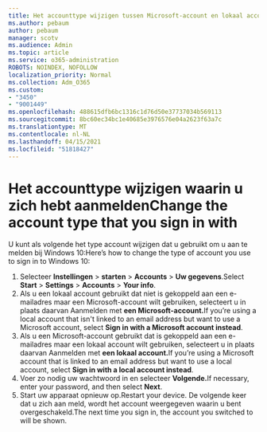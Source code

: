 ```yaml
---
title: Het accounttype wijzigen tussen Microsoft-account en lokaal account
ms.author: pebaum
author: pebaum
manager: scotv
ms.audience: Admin
ms.topic: article
ms.service: o365-administration
ROBOTS: NOINDEX, NOFOLLOW
localization_priority: Normal
ms.collection: Adm_O365
ms.custom:
- "3450"
- "9001449"
ms.openlocfilehash: 488615dfb6bc1316c1d76d50e37737034b569113
ms.sourcegitcommit: 8bc60ec34bc1e40685e3976576e04a2623f63a7c
ms.translationtype: MT
ms.contentlocale: nl-NL
ms.lasthandoff: 04/15/2021
ms.locfileid: "51818427"
---
```

# <a name="change-the-account-type-that-you-sign-in-with"></a><span data-ttu-id="7ea7e-102">Het accounttype wijzigen waarin u zich hebt aanmelden</span><span class="sxs-lookup"><span data-stu-id="7ea7e-102">Change the account type that you sign in with</span></span>

<span data-ttu-id="7ea7e-103">U kunt als volgende het type account wijzigen dat u gebruikt om u aan te melden bij Windows 10:</span><span class="sxs-lookup"><span data-stu-id="7ea7e-103">Here’s how to change the type of account you use to sign in to Windows 10:</span></span>

1. <span data-ttu-id="7ea7e-104">Selecteer **Instellingen**  >  **starten**  >  **Accounts**  >  **Uw gegevens**.</span><span class="sxs-lookup"><span data-stu-id="7ea7e-104">Select **Start** > **Settings** > **Accounts** > **Your info**.</span></span>
2. <span data-ttu-id="7ea7e-105">Als u een lokaal account gebruikt dat niet is gekoppeld aan een e-mailadres maar een Microsoft-account wilt gebruiken, selecteert u in plaats daarvan Aanmelden met **een Microsoft-account.**</span><span class="sxs-lookup"><span data-stu-id="7ea7e-105">If you’re using a local account that isn't linked to an email address but want to use a Microsoft account, select **Sign in with a Microsoft account instead**.</span></span>
3. <span data-ttu-id="7ea7e-106">Als u een Microsoft-account gebruikt dat is gekoppeld aan een e-mailadres maar een lokaal account wilt gebruiken, selecteert u in plaats daarvan Aanmelden met **een lokaal account.**</span><span class="sxs-lookup"><span data-stu-id="7ea7e-106">If you’re using a Microsoft account that is linked to an email address but want to use a local account, select **Sign in with a local account instead**.</span></span>
4. <span data-ttu-id="7ea7e-107">Voer zo nodig uw wachtwoord in en selecteer **Volgende.**</span><span class="sxs-lookup"><span data-stu-id="7ea7e-107">If necessary, enter your password, and then select **Next**.</span></span>
5. <span data-ttu-id="7ea7e-108">Start uw apparaat opnieuw op.</span><span class="sxs-lookup"><span data-stu-id="7ea7e-108">Restart your device.</span></span> <span data-ttu-id="7ea7e-109">De volgende keer dat u zich aan meld, wordt het account weergegeven waarin u bent overgeschakeld.</span><span class="sxs-lookup"><span data-stu-id="7ea7e-109">The next time you sign in, the account you switched to will be shown.</span></span>